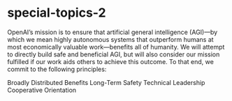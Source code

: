 # special-topics-2

OpenAI’s mission is to ensure that artificial general intelligence (AGI)—by which we mean highly autonomous systems that outperform humans at most economically valuable work—benefits all of humanity. We will attempt to directly build safe and beneficial AGI, but will also consider our mission fulfilled if our work aids others to achieve this outcome. To that end, we commit to the following principles:

Broadly Distributed Benefits
Long-Term Safety
Technical Leadership
Cooperative Orientation
